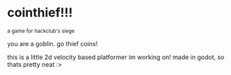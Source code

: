 # cointhief!!!
<sup>a game for hackclub's siege</sup>

you are a goblin. go thief coins!

this is a little 2d velocity based platformer im working on! made in godot, so thats pretty neat :>
